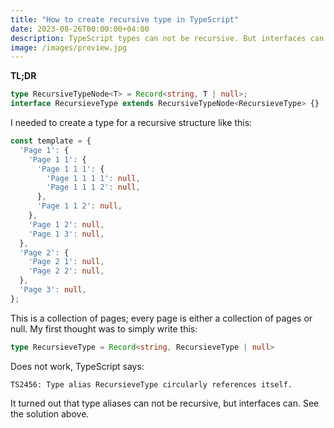 ```yaml
---
title: "How to create recursive type in TypeScript"
date: 2023-08-26T00:00:00+04:00
description: TypeScript types can not be recursive. But interfaces can..
image: /images/preview.jpg
---
```


**TL;DR**

```typescript
type RecursiveTypeNode<T> = Record<string, T | null>;
interface RecursieveType extends RecursiveTypeNode<RecursieveType> {}
```

I needed to create a type for a recursive structure like this:

```typescript
const template = {
  'Page 1': {
    'Page 1 1': {
      'Page 1 1 1': {
        'Page 1 1 1 1': null,
        'Page 1 1 1 2': null,
      },
      'Page 1 1 2': null,
    },
    'Page 1 2': null,
    'Page 1 3': null,
  },
  'Page 2': {
    'Page 2 1': null,
    'Page 2 2': null,
  },
  'Page 3': null,
};
```

This is a collection of pages; every page is either a collection of pages or null. My first thought was to simply write this:

```typescript
type RecursieveType = Record<string, RecursieveType | null>
```

Does not work, TypeScript says:  

```
TS2456: Type alias RecursieveType circularly references itself.
```

It turned out that type aliases can not be recursive, but interfaces can. See the solution above.
